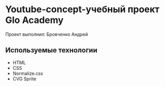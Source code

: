 # Youtube-concept-учебный проект Glo Academy
Проект выполнил: Бровченко Андрей

## Используемые технологии
- HTML
- CSS
- Normalize.css
- CVG Sprite
